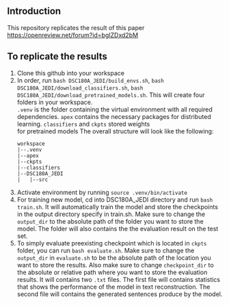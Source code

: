 ## Introduction

This repository replicates the result of this paper https://openreview.net/forum?id=bgIZDxd2bM

## To replicate the results
1) Clone this github into your workspace
2) In order, run ```bash DSC180A_JEDI/build_envs.sh```, ```bash DSC180A_JEDI/download_classifiers.sh```, ```bash DSC180A_JEDI/download_pretrained_models.sh```. This will create four folders in your workspace. \
   ```.venv``` is the folder containing the virtual environment with all required dependencies. ```apex``` contains the necessary packages for distributed learning. ```classifiers``` and ```ckpts``` stored weights \
   for pretrained models
   The overall structure will look like the following:
   ```
   workspace
   |--.venv
   |--apex
   |--ckpts
   |--classifiers
   |--DSC180A_JEDI
   |   |--src
   ```
3) Activate environment by running ```source .venv/bin/activate```
4) For training new model, cd into DSC180A_JEDI directory and run ```bash train.sh```. It will automatically train the model and store the checkpoints in the output directory specify in train.sh. Make sure to change the ```output_dir``` to the absolute path of the folder you want to store the model. The folder will also contains the the evaluation result on the test set.
5) To simply evaluate preexisting checkpoint which is located in ```ckpts``` folder, you can run ```bash evaluate.sh```. Make sure to change the ```output_dir``` in ```evaluate.sh``` to be the absolute path of the location you want to store the results. Also make sure to change ```checkpoint_dir``` to the absolute or relative path where you want to store the evaluation results. It will contains two ```.txt``` files. The first file will contains statistics that shows the performance of the model in text reconstruction. The second file will contains the generated sentences produce by the model.
